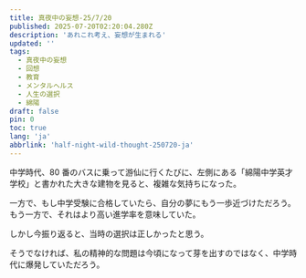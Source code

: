 ```yaml
---
title: 真夜中の妄想-25/7/20
published: 2025-07-20T02:20:04.280Z
description: 'あれこれ考え、妄想が生まれる'
updated: ''
tags:
  - 真夜中の妄想
  - 回想
  - 教育
  - メンタルヘルス
  - 人生の選択
  - 綿陽
draft: false
pin: 0
toc: true
lang: 'ja'
abbrlink: 'half-night-wild-thought-250720-ja'
---
```


中学時代、80 番のバスに乗って游仙に行くたびに、左側にある「綿陽中学英才学校」と書かれた大きな建物を見ると、複雑な気持ちになった。

一方で、もし中学受験に合格していたら、自分の夢にもう一歩近づけただろう。もう一方で、それはより高い進学率を意味していた。

しかし今振り返ると、当時の選択は正しかったと思う。

そうでなければ、私の精神的な問題は今頃になって芽を出すのではなく、中学時代に爆発していただろう。
